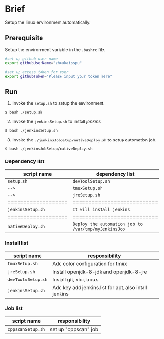 # Brief

Setup the linux environment automatically.

## Prerequisite

Setup the environment variable in the `.bashrc` file.

```sh
#set up github user name
export githubUserName="zhoukaisspu"

#set up access token for user
export githubToken="Please input your token here"
```

## Run

1. Invoke the `setup.sh` to setup the environment.

```sh
$ bash ./setup.sh
```

2. Invoke the `jenkinsSetup.sh` to install *jenkins*

```sh
$ bash ./jenkinsSetup.sh
```

3. Invoke the `./jenkinsJobSetup/nativeDeploy.sh` to setup automation job.

```sh
$ bash ./jenkinsJobSetup/nativeDeploy.sh
```

### Dependency list

| script name       |    dependency list       |
|-------------------|--------------------------|
| `setup.sh`        | `devToolSetup.sh`        |
| `-->`             | `tmuxSetup.sh`            |
| `-->`             | `jreSetup.sh`             |
|===================|===========================|
| `jenkinsSetup.sh` | `It will install jenkins`   |
|===================|===========================|
| `nativeDeploy.sh` | `Deploy the automation job to /var/tmp/myJenkinsJob` |



### Install list

| script name         |    responsibility   |
|---------------------|---------------------|
| `tmuxSetup.sh`      | Add color configuration for tmux |
| `jreSetup.sh`       | Install openjdk-8-jdk and openjdk-8-jre  |
| `devToolsSetup.sh`  | Install git, vim, tmux|
| `jenkinsSetup.sh`   | Add key add jenkins.list for apt, also intall jenkins | 

### Job list

| script name   |  responsibility   |
|---------------|-------------------|
| `cppscanSetup.sh` | set up "cppscan" job |

